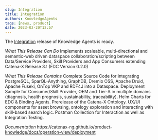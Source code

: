 ```yaml
---
slug: Integration
title: Integration
authors: KnowledgeAgents
tags: [news, product]
date: 2023-02-20T12:57
---
```


The [Integration](https://github.com/catenax-ng/product-knowledge/tree/v0.7.4-int) release of Knowledge Agents is ready.

*What This Release Can Do*
Implements scaleable, multi-directional and semantic-web driven dataspace collaboration/scripting between Data/Service Providers, Skill Providers and App Consumers extending Catena-X Release 3.1 (EDC Version 0.2.0)

*What This Release Contains*
Complete Source Code for integrating PostgreSQL, SparQL-Anything, GraphDB, Dremio OSS, Apache Druid, Apache Fuseki, OnTop VKP and RDF4J into a Dataspace.
Deployment Sample for Consumer/Skill Provider, OEM and Tier-A in multiple domains (diagnosis, health prognosis, sustainability, traceability).
Helm Charts for EDC & Binding Agents.
Prerelease of the Catena-X Ontology.
UX/UI components for asset browsing, ontology exploration and interacting with skill-based search logic.
Postman Collection for Interaction as well as Integration Testing.

*Documentation*
https://catenax-ng.github.io/product-knowledge/docs/operation-view/deployment
